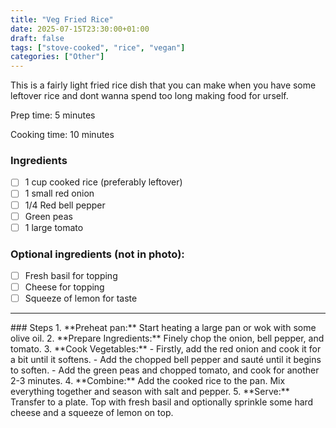 ```yaml
---
title: "Veg Fried Rice"
date: 2025-07-15T23:30:00+01:00
draft: false
tags: ["stove-cooked", "rice", "vegan"]
categories: ["Other"]
---
```


This is a fairly light fried rice dish that you can make when you have some leftover rice and dont wanna spend too long making food for urself.

<div class="recipe" id="recipe">
Prep time: 5 minutes

Cooking time: 10 minutes

### Ingredients
- [ ] 1 cup cooked rice (preferably leftover)
- [ ] 1 small red onion
- [ ] 1/4 Red bell pepper
- [ ] Green peas
- [ ] 1 large tomato

### Optional ingredients (not in photo):
- [ ] Fresh basil for topping
- [ ] Cheese for topping
- [ ] Squeeze of lemon for taste

<hr>
### Steps
1.  **Preheat pan:** Start heating a large pan or wok with some olive oil.
2.  **Prepare Ingredients:** Finely chop the onion, bell pepper, and tomato.
3.  **Cook Vegetables:**
    - Firstly, add the red onion and cook it for a bit until it softens.
    - Add the chopped bell pepper and sauté until it begins to soften.
    - Add the green peas and chopped tomato, and cook for another 2-3 minutes.
4.  **Combine:** Add the cooked rice to the pan. Mix everything together and season with salt and pepper.
5.  **Serve:** Transfer to a plate. Top with fresh basil and optionally sprinkle some hard cheese and a squeeze of lemon on top.
</div>
